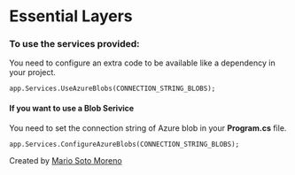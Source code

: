 # Essential Layers
### To use the services provided:
You need to configure an extra code to be available like a dependency in your project.
```
app.Services.UseAzureBlobs(CONNECTION_STRING_BLOBS);
```
#### If you want to use a Blob Serivice
You need to set the connection string of Azure blob in your **Program.cs** file.
```
app.Services.ConfigureAzureBlobs(CONNECTION_STRING_BLOBS);
```
Created by [Mario Soto Moreno](https://github.com/MatProgrammerSM)